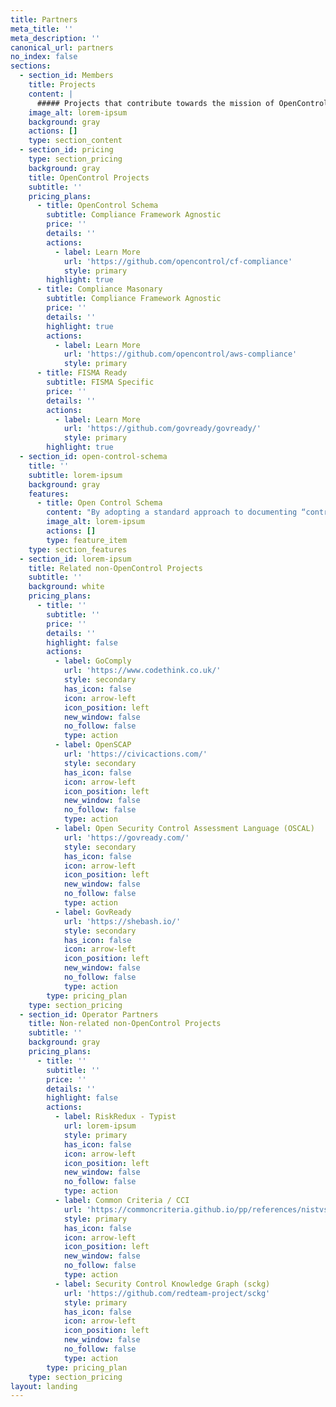 ```yaml
---
title: Partners
meta_title: ''
meta_description: ''
canonical_url: partners
no_index: false
sections:
  - section_id: Members
    title: Projects
    content: |
      ##### Projects that contribute towards the mission of OpenControl.
    image_alt: lorem-ipsum
    background: gray
    actions: []
    type: section_content
  - section_id: pricing
    type: section_pricing
    background: gray
    title: OpenControl Projects
    subtitle: ''
    pricing_plans:
      - title: OpenControl Schema
        subtitle: Compliance Framework Agnostic
        price: ''
        details: ''
        actions:
          - label: Learn More
            url: 'https://github.com/opencontrol/cf-compliance'
            style: primary
        highlight: true
      - title: Compliance Masonary
        subtitle: Compliance Framework Agnostic
        price: ''
        details: ''
        highlight: true
        actions:
          - label: Learn More
            url: 'https://github.com/opencontrol/aws-compliance'
            style: primary
      - title: FISMA Ready
        subtitle: FISMA Specific
        price: ''
        details: ''
        actions:
          - label: Learn More
            url: 'https://github.com/govready/govready/'
            style: primary
        highlight: true
  - section_id: open-control-schema
    title: ''
    subtitle: lorem-ipsum
    background: gray
    features:
      - title: Open Control Schema
        content: "By adopting a standard approach to documenting “controls” (whether Technical, Operational, or Management) we can rapidly build a community of vendors and operators. You can see\_[the current (and evolving) OpenControl schema here](https://github.com/opencontrol/schemas).\n"
        image_alt: lorem-ipsum
        actions: []
        type: feature_item
    type: section_features
  - section_id: lorem-ipsum
    title: Related non-OpenControl Projects
    subtitle: ''
    background: white
    pricing_plans:
      - title: ''
        subtitle: ''
        price: ''
        details: ''
        highlight: false
        actions:
          - label: GoComply
            url: 'https://www.codethink.co.uk/'
            style: secondary
            has_icon: false
            icon: arrow-left
            icon_position: left
            new_window: false
            no_follow: false
            type: action
          - label: OpenSCAP
            url: 'https://civicactions.com/'
            style: secondary
            has_icon: false
            icon: arrow-left
            icon_position: left
            new_window: false
            no_follow: false
            type: action
          - label: Open Security Control Assessment Language (OSCAL)
            url: 'https://govready.com/'
            style: secondary
            has_icon: false
            icon: arrow-left
            icon_position: left
            new_window: false
            no_follow: false
            type: action
          - label: GovReady
            url: 'https://shebash.io/'
            style: secondary
            has_icon: false
            icon: arrow-left
            icon_position: left
            new_window: false
            no_follow: false
            type: action
        type: pricing_plan
    type: section_pricing
  - section_id: Operator Partners
    title: Non-related non-OpenControl Projects
    subtitle: ''
    background: gray
    pricing_plans:
      - title: ''
        subtitle: ''
        price: ''
        details: ''
        highlight: false
        actions:
          - label: RiskRedux - Typist
            url: lorem-ipsum
            style: primary
            has_icon: false
            icon: arrow-left
            icon_position: left
            new_window: false
            no_follow: false
            type: action
          - label: Common Criteria / CCI
            url: 'https://commoncriteria.github.io/pp/references/nistvscci.html'
            style: primary
            has_icon: false
            icon: arrow-left
            icon_position: left
            new_window: false
            no_follow: false
            type: action
          - label: Security Control Knowledge Graph (sckg)
            url: 'https://github.com/redteam-project/sckg'
            style: primary
            has_icon: false
            icon: arrow-left
            icon_position: left
            new_window: false
            no_follow: false
            type: action
        type: pricing_plan
    type: section_pricing
layout: landing
---
```

